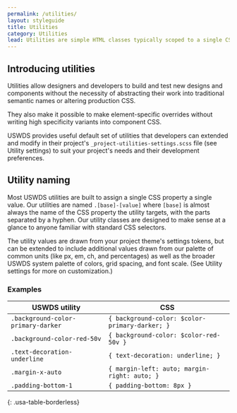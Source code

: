 ```yaml
---
permalink: /utilities/
layout: styleguide
title: Utilities
category: Utilities
lead: Utilities are simple HTML classes typically scoped to a single CSS property like `border-style` or `background-color`. Utilities can be used additively to style an object from scratch or to override a style defined in component CSS.
---
```


## Introducing utilities

Utilities allow designers and developers to build and test new designs and components without the necessity of abstracting their work into traditional semantic names or altering production CSS.

They also make it possible to make element-specific overrides without writing high specificity variants into component CSS.

USWDS provides useful default set of utilities that developers can extended and modify in their project's `_project-utilities-settings.scss` file (see Utility settings) to suit your project's needs and their development preferences.

## Utility naming

Most USWDS utilities are built to assign a single CSS property a single value. Our utilities are named `.[base]-[value]` where `[base]` is almost always the name of the CSS property the utility targets, with the parts separated by a hyphen. Our utility classes are designed to make sense at a glance to anyone familiar with standard CSS selectors.

The utility values are drawn from your project theme's settings tokens, but can be extended to include additional values drawn from our palette of common units (like px, em, ch, and percentages) as well as the broader USWDS system palette of colors, grid spacing, and font scale. (See Utility settings for more on customization.)

### Examples

USWDS utility | CSS
--- | ---
`.background-color-primary-darker` | `{ background-color: $color-primary-darker; }`
`.background-color-red-50v` | `{ background-color: $color-red-50v }`
`.text-decoration-underline` | `{ text-decoration: underline; }`
`.margin-x-auto` | `{ margin-left: auto; margin-right: auto; }`
`.padding-bottom-1` | `{ padding-bottom: 8px }`
{: .usa-table-borderless}
